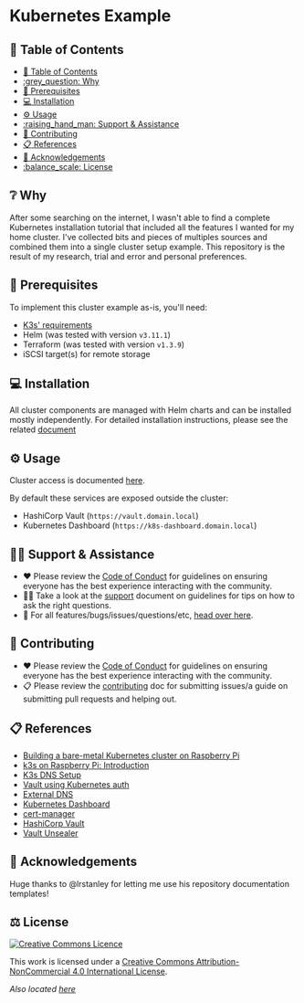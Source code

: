 # Kubernetes Example

## :link: Table of Contents

* [:link: Table of Contents](#link-table-of-contents)
* [:grey\_question: Why](#greyquestion-why)
* [:receipt: Prerequisites](#receipt-prerequisites)
* [:computer: Installation](#computer-installation)
* [:gear: Usage](#gear-usage)
* [:raising\_hand\_man: Support \& Assistance](#raisinghandman-support--assistance)
* [:handshake: Contributing](#handshake-contributing)
* [:clipboard: References](#clipboard-references)
* [:wave: Acknowledgements](#wave-acknowledgements)
* [:balance\_scale: License](#balancescale-license)

## :grey_question: Why

After some searching on the internet, I wasn't able to find a complete
Kubernetes installation tutorial that included all the features I wanted for my
home cluster. I've collected bits and pieces of multiples sources and combined
them into a single cluster setup example. This repository is the result of my
research, trial and error and personal preferences.

<!-- TODO: Add a section explaining cluster components and how they relate to each other -->
<!-- TODO: Add disclaimer section explaining that setup shouldn't be used in production -->

## :receipt: Prerequisites

To implement this cluster example as-is, you'll need:

* [K3s' requirements](https://docs.k3s.io/installation/requirements)
* Helm (was tested with version `v3.11.1`)
* Terraform (was tested with version `v1.3.9`)
* iSCSI target(s) for remote storage

## :computer: Installation

All cluster components are managed with Helm charts and can be installed mostly
independently. For detailed installation instructions, please see the related
[document](./Installation.md)

## :gear: Usage

Cluster access is documented [here](https://docs.k3s.io/cluster-access).

By default these services are exposed outside the cluster:

* HashiCorp Vault (`https://vault.domain.local`)
* Kubernetes Dashboard (`https://k8s-dashboard.domain.local`)

## :raising_hand_man: Support & Assistance

* :heart: Please review the [Code of Conduct](.github/CODE_OF_CONDUCT.md) for
     guidelines on ensuring everyone has the best experience interacting with
     the community.
* :raising_hand_man: Take a look at the [support](.github/SUPPORT.md) document
     on guidelines for tips on how to ask the right questions.
* :lady_beetle: For all features/bugs/issues/questions/etc, [head over
  here](https://github.com/Bibz87/kubernetes-example/issues/new/choose).

## :handshake: Contributing

* :heart: Please review the [Code of Conduct](.github/CODE_OF_CONDUCT.md) for
     guidelines on ensuring everyone has the best experience interacting with
    the community.
* :clipboard: Please review the [contributing](.github/CONTRIBUTING.md) doc for
     submitting issues/a guide on submitting pull requests and helping out.

## :clipboard: References

* [Building a bare-metal Kubernetes cluster on Raspberry
  Pi](https://anthonynsimon.com/blog/kubernetes-cluster-raspberry-pi/)
* [k3s on Raspberry Pi:
  Introduction](https://blog.differentpla.net/blog/2020/02/06/k3s-raspi-intro/)
* [K3s DNS Setup](https://trenta3.gitlab.io/note:k3s-dns-setup/)
* [Vault using Kubernetes
  auth](https://ddymko.medium.com/vault-using-kubernetes-auth-c67cfcdc8d6e)
* [External DNS](https://trenta3.gitlab.io/note:k3s-dns-setup)
* [Kubernetes
  Dashboard](https://kubernetes.io/docs/tasks/access-application-cluster/web-ui-dashboard)
* [cert-manager](https://cert-manager.io)
* [HashiCorp Vault](https://www.vaultproject.io/)
* [Vault Unsealer](https://github.com/pyToshka/vault-autounseal)

## :wave: Acknowledgements

Huge thanks to @lrstanley for letting me use his repository documentation
templates!

## :balance_scale: License

[![Creative Commons
Licence](https://i.creativecommons.org/l/by-nc/4.0/88x31.png)](http://creativecommons.org/licenses/by-nc/4.0/)

This work is licensed under a [Creative Commons Attribution-NonCommercial 4.0
International License](http://creativecommons.org/licenses/by-nc/4.0/).

_Also located [here](LICENSE)_
